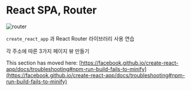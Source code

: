 # React SPA, Router

![router](https://user-images.githubusercontent.com/104131962/171770743-f68aacae-361d-414a-8cdf-af521dce635e.gif)

`create_react_app` 과 React Router 라이브러리 사용 연습  
  

각 주소에 따른 3가지 페이지 뷰 만들기


This section has moved here: [https://facebook.github.io/create-react-app/docs/troubleshooting#npm-run-build-fails-to-minify](https://facebook.github.io/create-react-app/docs/troubleshooting#npm-run-build-fails-to-minify)

